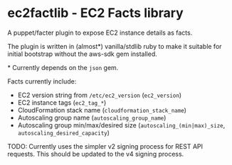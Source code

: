 # ec2factlib - EC2 Facts library

A puppet/facter plugin to expose EC2 instance details as facts.

The plugin is written in (almost\*) vanilla/stdlib ruby to make it suitable for
initial bootstrap without the aws-sdk gem installed.

\* Currently depends on the `json` gem.

Facts currently include:
* EC2 version string from `/etc/ec2_version` (`ec2_version`)
* EC2 instance tags (`ec2_tag_*`)
* CloudFormation stack name (`cloudformation_stack_name`)
* Autoscaling group name (`autoscaling_group_name`)
* Autoscaling group min/max/desired size (`autoscaling_(min|max)_size`, `autoscaling_desired_capacity`)

TODO: Currently uses the simpler v2 signing process for REST API requests. This
should be updated to the v4 signing process.
